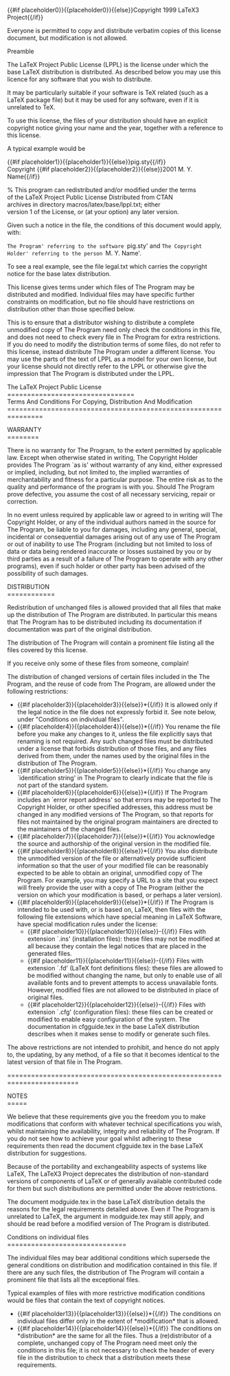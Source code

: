 {{#if placeholder0}}{{placeholder0}}{{else}}Copyright 1999 LaTeX3 Project{{/if}}

Everyone is permitted to copy and distribute verbatim copies of this license document, but modification is not allowed.

Preamble

The LaTeX Project Public License (LPPL) is the license under which the base LaTeX distribution is distributed. As described below you may use this licence for any software that you wish to distribute.

It may be particularly suitable if your software is TeX related (such as a LaTeX package file) but it may be used for any software, even if it is unrelated to TeX.

To use this license, the files of your distribution should have an explicit copyright notice giving your name and the year, together with a reference to this license.

A typical example would be

{{#if placeholder1}}{{placeholder1}}{{else}}pig.sty{{/if}}  
 Copyright {{#if placeholder2}}{{placeholder2}}{{else}}2001 M. Y. Name{{/if}}

% This program can redistributed and/or modified under the terms   
 of the LaTeX Project Public License Distributed from CTAN   
 archives in directory macros/latex/base/lppl.txt; either   
 version 1 of the License, or (at your option) any later version.

Given such a notice in the file, the conditions of this document would apply, with:

`The Program' referring to the software `pig.sty' and `The Copyright Holder' referring to the person `M. Y. Name'.

To see a real example, see the file legal.txt which carries the copyright notice for the base latex distribution.

This license gives terms under which files of The Program may be distributed and modified. Individual files may have specific further constraints on modification, but no file should have restrictions on distribution other than those specified below.

This is to ensure that a distributor wishing to distribute a complete unmodified copy of The Program need only check the conditions in this file, and does not need to check every file in The Program for extra restrictions. If you do need to modify the distribution terms of some files, do not refer to this license, instead distribute The Program under a different license. You may use the parts of the text of LPPL as a model for your own license, but your license should not directly refer to the LPPL or otherwise give the impression that The Program is distributed under the LPPL.

The LaTeX Project Public License   
\================================   
Terms And Conditions For Copying, Distribution And Modification   
\===============================================================

WARRANTY   
\========

There is no warranty for The Program, to the extent permitted by applicable law. Except when otherwise stated in writing, The Copyright Holder provides The Program `as is' without warranty of any kind, either expressed or implied, including, but not limited to, the implied warranties of merchantability and fitness for a particular purpose. The entire risk as to the quality and performance of the program is with you. Should The Program prove defective, you assume the cost of all necessary servicing, repair or correction.

In no event unless required by applicable law or agreed to in writing will The Copyright Holder, or any of the individual authors named in the source for The Program, be liable to you for damages, including any general, special, incidental or consequential damages arising out of any use of The Program or out of inability to use The Program (including but not limited to loss of data or data being rendered inaccurate or losses sustained by you or by third parties as a result of a failure of The Program to operate with any other programs), even if such holder or other party has been advised of the possibility of such damages.

DISTRIBUTION   
\============

Redistribution of unchanged files is allowed provided that all files that make up the distribution of The Program are distributed. In particular this means that The Program has to be distributed including its documentation if documentation was part of the original distribution.

The distribution of The Program will contain a prominent file listing all the files covered by this license.

If you receive only some of these files from someone, complain!

The distribution of changed versions of certain files included in the The Program, and the reuse of code from The Program, are allowed under the following restrictions:

* {{#if placeholder3}}{{placeholder3}}{{else}}*{{/if}} It is allowed only if the legal notice in the file does not expressly forbid it. See note below, under &quot;Conditions on individual files&quot;.
* {{#if placeholder4}}{{placeholder4}}{{else}}*{{/if}} You rename the file before you make any changes to it, unless the file explicitly says that renaming is not required. Any such changed files must be distributed under a license that forbids distribution of those files, and any files derived from them, under the names used by the original files in the distribution of The Program.
* {{#if placeholder5}}{{placeholder5}}{{else}}*{{/if}} You change any `identification string' in The Program to clearly indicate that the file is not part of the standard system.
* {{#if placeholder6}}{{placeholder6}}{{else}}*{{/if}} If The Program includes an `error report address' so that errors may be reported to The Copyright Holder, or other specified addresses, this address must be changed in any modified versions of The Program, so that reports for files not maintained by the original program maintainers are directed to the maintainers of the changed files.
* {{#if placeholder7}}{{placeholder7}}{{else}}*{{/if}} You acknowledge the source and authorship of the original version in the modified file.
* {{#if placeholder8}}{{placeholder8}}{{else}}*{{/if}} You also distribute the unmodified version of the file or alternatively provide sufficient information so that the user of your modified file can be reasonably expected to be able to obtain an original, unmodified copy of The Program. For example, you may specify a URL to a site that you expect will freely provide the user with a copy of The Program (either the version on which your modification is based, or perhaps a later version).
* {{#if placeholder9}}{{placeholder9}}{{else}}*{{/if}} If The Program is intended to be used with, or is based on, LaTeX, then files with the following file extensions which have special meaning in LaTeX Software, have special modification rules under the license:
  * {{#if placeholder10}}{{placeholder10}}{{else}}-{{/if}} Files with extension `.ins' (installation files): these files may not be modified at all because they contain the legal notices that are placed in the generated files.
  * {{#if placeholder11}}{{placeholder11}}{{else}}-{{/if}} Files with extension `.fd' (LaTeX font definitions files): these files are allowed to be modified without changing the name, but only to enable use of all available fonts and to prevent attempts to access unavailable fonts. However, modified files are not allowed to be distributed in place of original files.
  * {{#if placeholder12}}{{placeholder12}}{{else}}-{{/if}} Files with extension `.cfg' (configuration files): these files can be created or modified to enable easy configuration of the system. The documentation in cfgguide.tex in the base LaTeX distribution describes when it makes sense to modify or generate such files.

The above restrictions are not intended to prohibit, and hence do not apply to, the updating, by any method, of a file so that it becomes identical to the latest version of that file in The Program.

\========================================================================

NOTES   
\=====

We believe that these requirements give you the freedom you to make modifications that conform with whatever technical specifications you wish, whilst maintaining the availability, integrity and reliability of The Program. If you do not see how to achieve your goal whilst adhering to these requirements then read the document cfgguide.tex in the base LaTeX distribution for suggestions.

Because of the portability and exchangeability aspects of systems like LaTeX, The LaTeX3 Project deprecates the distribution of non-standard versions of components of LaTeX or of generally available contributed code for them but such distributions are permitted under the above restrictions.

The document modguide.tex in the base LaTeX distribution details the reasons for the legal requirements detailed above. Even if The Program is unrelated to LaTeX, the argument in modguide.tex may still apply, and should be read before a modified version of The Program is distributed.

Conditions on individual files   
\==============================

The individual files may bear additional conditions which supersede the general conditions on distribution and modification contained in this file. If there are any such files, the distribution of The Program will contain a prominent file that lists all the exceptional files.

Typical examples of files with more restrictive modification conditions would be files that contain the text of copyright notices.

* {{#if placeholder13}}{{placeholder13}}{{else}}*{{/if}} The conditions on individual files differ only in the extent of \*modification\* that is allowed.
* {{#if placeholder14}}{{placeholder14}}{{else}}*{{/if}} The conditions on \*distribution\* are the same for all the files. Thus a (re)distributor of a complete, unchanged copy of The Program need meet only the conditions in this file; it is not necessary to check the header of every file in the distribution to check that a distribution meets these requirements.